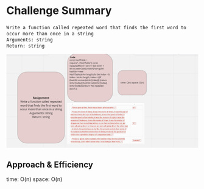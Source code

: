 # Challenge Summary

```
Write a function called repeated word that finds the first word to occur more than once in a string
Arguments: string
Return: string
```
![pic](https://github.com/islamrwashdeh/data-structures-and-algorithms/blob/main/javascript/hash%20table/%20repeated-word/Screenshot%20(173).png?raw=true)


## Approach & Efficiency

time: O(n) space: O(n)

